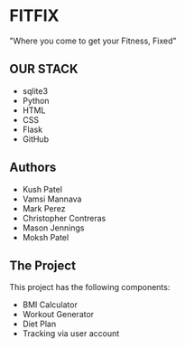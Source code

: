# FITFIX
"Where you come to get your Fitness, Fixed"
## OUR STACK
- sqlite3
- Python
- HTML
- CSS
- Flask
- GitHub
## Authors
- Kush Patel
- Vamsi Mannava
- Mark Perez
- Christopher Contreras
- Mason Jennings
- Moksh Patel
## The Project
This project has the following components:
- BMI Calculator
- Workout Generator
- Diet Plan
- Tracking via user account
## 
